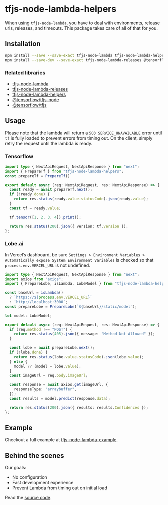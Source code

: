 # tfjs-node-lambda-helpers

When using `tfjs-node-lambda`, you have to deal with environments, release urls, releases, and timeouts. This package takes care of all of that for you.

## Installation

```bash
npm install --save --save-exact tfjs-node-lambda tfjs-node-lambda-helpers
npm install --save-dev --save-exact tfjs-node-lambda-releases @tensorflow/tfjs-node @tensorflow/tfjs
```

### Related libraries

- [tfjs-node-lambda](https://www.npmjs.com/package/tfjs-node-lambda)
- [tfjs-node-lambda-releases](https://www.npmjs.com/package/tfjs-node-lambda-releases)
- [tfjs-node-lambda-helpers](https://www.npmjs.com/package/tfjs-node-lambda-helpers)
- [@tensorflow/tfjs-node](https://www.npmjs.com/package/@tensorflow/tfjs-node)
- [@tensorflow/tfjs](https://www.npmjs.com/package/@tensorflow/tfjs)

## Usage

Please note that the lambda will return a `503 SERVICE_UNAVAILABLE` error until `tf` is fully loaded to prevent errors from timing out. On the client, simply retry the request until the lambda is ready.

### Tensorflow

```ts
import type { NextApiRequest, NextApiResponse } from "next";
import { PrepareTf } from "tfjs-node-lambda-helpers";
const prepareTf = PrepareTf()

export default async (req: NextApiRequest, res: NextApiResponse) => {
  const ready = await prepareTf.next();
  if (!ready.done) {
    return res.status(ready.value.statusCode).json(ready.value);
  }
  const tf = ready.value;

  tf.tensor([1, 2, 3, 4]).print();

  return res.status(200).json({ version: tf.version });
};
```

### Lobe.ai

In Vercel’s dashboard, be sure `Settings > Environment Variables > Automatically expose System Environment Variables` is checked so that `process.env.VERCEL_URL` is not undefined.

```ts
import type { NextApiRequest, NextApiResponse } from "next";
import axios from "axios";
import { PrepareLobe, isLambda, LobeModel } from "tfjs-node-lambda-helpers";

const baseUrl = isLambda()
  ? `https://${process.env.VERCEL_URL}`
  : `http://localhost:3000`;
const prepareLobe = PrepareLobe(`${baseUrl}/static/model`);

let model: LobeModel;

export default async (req: NextApiRequest, res: NextApiResponse) => {
  if (req.method !== "POST") {
    return res.status(405).json({ message: "Method Not Allowed" });
  }

  const lobe = await prepareLobe.next();
  if (!lobe.done) {
    return res.status(lobe.value.statusCode).json(lobe.value);
  } else {
    model ?? (model = lobe.value);
  }
  const imageUrl = req.body.imageUrl;

  const response = await axios.get(imageUrl, {
    responseType: "arraybuffer",
  });
  const results = model.predict(response.data);

  return res.status(200).json({ results: results.Confidences });
};
```

## Example

Checkout a full example at [tfjs-node-lambda-example](https://github.com/jlarmstrongiv/tfjs-node-lambda-example).

## Behind the scenes

Our goals:

- No configuration
- Fast development experience
- Prevent Lambda from timing out on initial load

Read the [source code](https://github.com/jlarmstrongiv/tfjs-node-lambda-helpers#readme).
